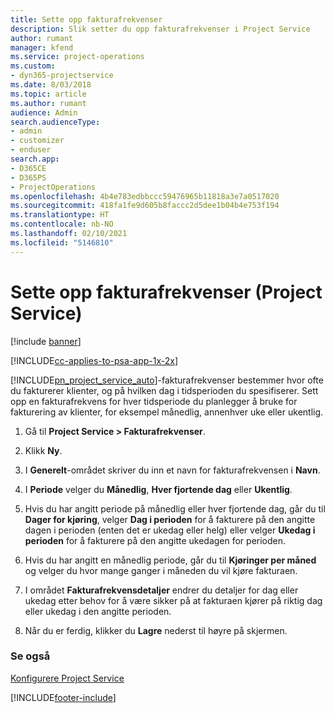 ```yaml
---
title: Sette opp fakturafrekvenser
description: Slik setter du opp fakturafrekvenser i Project Service
author: rumant
manager: kfend
ms.service: project-operations
ms.custom:
- dyn365-projectservice
ms.date: 8/03/2018
ms.topic: article
ms.author: rumant
audience: Admin
search.audienceType:
- admin
- customizer
- enduser
search.app:
- D365CE
- D365PS
- ProjectOperations
ms.openlocfilehash: 4b4e783edbbccc59476965b11818a3e7a0517020
ms.sourcegitcommit: 418fa1fe9d605b8faccc2d5dee1b04b4e753f194
ms.translationtype: HT
ms.contentlocale: nb-NO
ms.lasthandoff: 02/10/2021
ms.locfileid: "5146810"
---
```

# <a name="set-up-invoice-frequencies-project-service"></a>Sette opp fakturafrekvenser (Project Service)

[!include [banner](../includes/psa-now-project-operations.md)]

[!INCLUDE[cc-applies-to-psa-app-1x-2x](../includes/cc-applies-to-psa-app-1x-2x.md)]

[!INCLUDE[pn_project_service_auto](../includes/pn-project-service-auto.md)]-fakturafrekvenser bestemmer hvor ofte du fakturerer klienter, og på hvilken dag i tidsperioden du spesifiserer. Sett opp en fakturafrekvens for hver tidsperiode du planlegger å bruke for fakturering av klienter, for eksempel månedlig, annenhver uke eller ukentlig.  
  
1.  Gå til **Project Service > Fakturafrekvenser**.  
  
2.  Klikk **Ny**.  
  
3.  I **Generelt**-området skriver du inn et navn for fakturafrekvensen i **Navn**.  
  
4.  I **Periode** velger du **Månedlig**, **Hver fjortende dag** eller **Ukentlig**.  
  
5.  Hvis du har angitt periode på månedlig eller hver fjortende dag, går du til **Dager for kjøring**, velger **Dag i perioden** for å fakturere på den angitte dagen i perioden (enten det er ukedag eller helg) eller velger **Ukedag i perioden** for å fakturere på den angitte ukedagen for perioden.  
  
6.  Hvis du har angitt en månedlig periode, går du til **Kjøringer per måned** og velger du hvor mange ganger i måneden du vil kjøre fakturaen.  
  
7.  I området **Fakturafrekvensdetaljer** endrer du detaljer for dag eller ukedag etter behov for å være sikker på at fakturaen kjører på riktig dag eller ukedag i den angitte perioden.  
  
8.  Når du er ferdig, klikker du **Lagre** nederst til høyre på skjermen.  
  
### <a name="see-also"></a>Se også  
 [Konfigurere Project Service](../psa/configure.md)


[!INCLUDE[footer-include](../includes/footer-banner.md)]